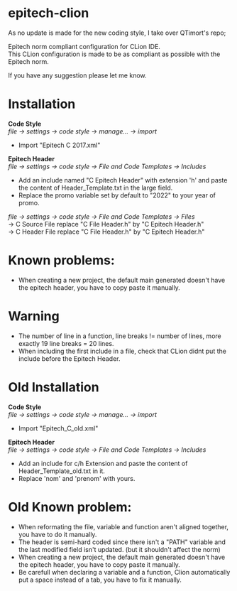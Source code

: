 # epitech-clion

As no update is made for the new coding style, I take over QTimort's repo;


Epitech norm compliant configuration for CLion IDE.<br />
This CLion configuration is made to be as compliant as possible with the 
Epitech norm.<br />

If you have any suggestion please let me know.<br />

# Installation

**Code Style**<br />
*file -> settings -> code style -> manage... -> import*
- Import "Epitech C 2017.xml"

**Epitech Header**<br />
*file -> settings -> code style -> File and Code Templates -> Includes*
- Add an include named "C Epitech Header" with extension 'h' and paste 
the content of Header_Template.txt in the large field.<br />
- Replace the promo variable set by default to "2022" to your year of 
promo.<br />

*file -> settings -> code style -> File and Code Templates -> Files*<br 
/>
-> C Source File replace "C File Header.h" by "C Epitech Header.h"<br />
-> C Header File replace "C File Header.h" by "C Epitech Header.h"<br />

# Known problems:
- When creating a new project, the default main generated doesn't have 
the epitech header, you have to copy paste it manually.

# Warning
- The number of line in a function, line breaks != number of lines, more 
exactly 19 line breaks = 20 lines.
- When including the first include in a file, check that CLion didnt put 
the include before the Epitech Header.

# Old Installation

**Code Style**<br />
*file -> settings -> code style -> manage... -> import*
- Import "Epitech_C_old.xml"

**Epitech Header**<br />
*file -> settings -> code style -> File and Code Templates -> Includes*
- Add an include for c/h Extension and paste the content of 
Header_Template_old.txt in it.
- Replace 'nom' and 'prenom' with yours.

# Old Known problem:
- When reformating the file, variable and function aren't aligned 
together, you have to do it manually.
- The header is semi-hard coded since there isn't a "PATH" variable and 
the last modified field isn't updated. (but it shouldn't affect the 
norm)
- When creating a new project, the default main generated doesn't have 
the epitech header, you have to copy paste it manually.
- Be carefull when declaring a variable and a function, Clion 
automatically put a space instead of a tab, you have to fix it manually.
